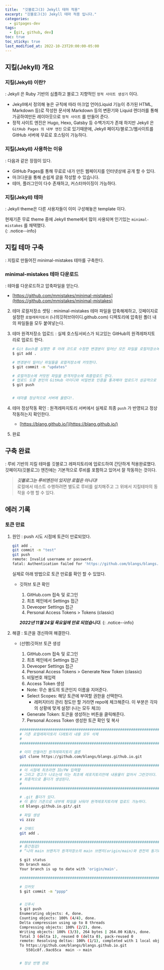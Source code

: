 ```yaml
---
title:  "깃블로그(3) Jekyll 테마 적용"
excerpt: "깃블로그(3) Jekyll 테마 적용 입니다."
categories:
  - gitpages-dev
tags:
  - [git, github, dev]
toc: true
toc_sticky: true
last_modified_at: 2022-10-23T20:00:00-05:00
---
```

## 지킬(Jekyll) 개요
### 지킬(Jekyll) 이란?
  : Jekyll 은 Ruby 기반의 심플하고 블로그 지향적인 `정적 사이트 생성기` 이다. 

* Jekyll에서 정의해 놓은 규칙에 따라 마크업 언어(Liquid 기능이 추가된 HTML, Markdown 등)로 작성한 문서에 Markdown 등의 변환기와 Liquid 렌더러를 통해 가공하여만든 레이아웃으로 `정적 사이트` 를 만들어 준다.
* 정적 사이트 엔진은 Hugo, Hexo, Gatsby 등 수백가지가 존재 하지만 Jekyll 은 `GitHub Pages 의 내부 엔진` 으로 있기때문에, Jekyll 페이지/블로그/웹사이트를 GitHub 서버에 무료로 호스팅이 가능하다.

### 지킬(Jekyll) 사용하는 이유
  : 다음과 같은 장점이 있다.

- GitHub Pages를 통해 무료로 내가 만든 웹페이지를 인터넷상에 공개 할 수 있다.
- 마크다운을 통해 손쉽게 글을 작성할 수 있습니다.
- 테마, 플러그인이 다수 존재하고, 커스터마이징이 가능하다.


### 지킬(Jekyll) 테마
  : Jekyll theme은 다른 사용자들이 이미 구성해놓은 template 이다.
 
현재기준 무료 theme 중에 Jekyll theme에서 많이 사용되며 인기있는 `minimal-mistakes` 를 채택했다.  
{: .notice--info}


## 지킬 테마 구축
  : 지킬로 만들어진 minimal-mistakes 테마를 구축한다.

### minimal-mistakes 테마 다운로드
  : 테마를 다운로드하고 압축파일을 얻는다.
  
* [https://github.com/mmistakes/minimal-mistakes](https://github.com/mmistakes/minimal-mistakes)

2. 테마 로컬저장소 셋팅
  : minimal-mistakes 테마 파일을 압축해제하고, 깃페이지로 설정한 `로컬레파지토리` (나의깃허브아이디.github.com) 디렉토리에 압축된 폴더 내의 파일들을 모두 붙여넣는다.

3. 테마 원격저장소 업로드
  : 실제 호스팅서비스가 되고있는 GitHub의 원격레파지토리로 업로드 한다.

    ```bash
    # Git Bash를 실행한 후 아래 코드로 수정한 변경분이 일어난 모든 파일을 로컬저장소에 업로드 한다.  
    $ git add .

    # 변경분이 일어난 파일들을 로컬저장소에 커밋한다.
    $ git commit -m "updates"

    # 로컬저장소에 커밋된 파일을 원격저장소에 최종업로드 한다.  
    # 업로드 도중 본인의 GitHub 아이디와 비밀번호 인증을 통과해야 업로드가 성공적으로 완료된다.  
    $ git push


    # 테마를 정상적으로 서버에 올렸다!.

    ```

4. 테마 정상작동 확인
  : 원격레파지토리 서버에서 실제로 최종 `push` 가 반영되고 정상 작동하는지 확인한다.

    * [https://blang.github.io/](https://blang.github.io/)
 
5. 완료

## 구축 완료
  : 루비 기반의 지킬 테마를 깃블로그 레파지토리에 업로드하여 간단하게 적용완료했다. 깃페이지(깃블로그) 엔진에는 기본적으로 루비를 포함하고 있어서 잘 작동하는 것이다.

> ***깃블로그는 루비엔진이 있지만 로컬은 아니다!***  
> 로컬에서 테스트 수행하려면 별도로 루비를 설치해주고 그 위에서 지킬테마의 동작을 수행 할 수 있다.


## 에러 기록
### 토큰 만료

1. 원인
: push 시도 시점에 토큰이 만료되었다.

    ```bash
    git add .
    git commit -m "test"
    git push
    remote: Invalid username or password.
    fatal: Authentication failed for 'https://github.com/blangs/blangs.github.io.git/'

    ```
    
    실제로 아래 방법으로 토큰 만료를 확인 할 수 있었다.
    - 깃허브 토큰 확인
      1. GitHub.com 접속 및 로그인
      2. 최초 메인에서 Settings 접근
      3. Deveoper Settings 접근
      4. Personal Access Tokens > Tokens (classic)
        
        
      ***2022년 11월 24일 목요일에 만료 되었습니다.***
      {: .notice--info}

2. 해결
: 토큰을 갱신하여 해결한다.

    - (선행)깃허브 토큰 생성
      1. GitHub.com 접속 및 로그인
      2. 최초 메인에서 Settings 접근
      3. Deveoper Settings 접근
      4. Personal Access Tokens > Generate New Token (classic)
      5. 비밀번호 재입력
      6. Access Token 생성
        - Note: 무슨 용도의 토큰인지 이름을 지어준다.
        - Select Scopes: 해당 토큰에 부여할 권한을 선택한다.
          - 레퍼지터리 관리 정도만 할 거라면 repo에 체크해준다. 이 부분은 각자의 상황에 맞게 설정! (나는 모두 체크)
        - Generate Token: 토큰을 생성하는 버튼을 클릭해준다.
      7. Personal Access Token 생성한 토큰 확인 및 복사
    
      ```bash
      ################################################################################
      # 기존 로컬레파지토리 디레토리 내용 모두 삭제
      #
      ################################################################################
      
      # 이미 만들어진 원격레파지토리 클론
      git clone https://github.com/blangs/blangs.github.io.git
      
      ################################################################################
      # 이 시점에 최초라면 ID/PW 입력함
      # 그리고 경고가 나오는데 이는 최초에 레포지토리안에 내용물이 없어서 그런것이다.
      # 최종적으로 폴더가 생성된다.
      #
      ################################################################################
      
      # .git 폴더가 있다.
      # 이 폴더 기준으로 내부에 파일을 놔둬야 원격레포지토리에 업로드 가능하다.
      cd blangs.github.io.git/.git
      
      # 파일 생성
      vi zzzz
      
      # 깃애드
      git add .
      
      ################################################################################
      # 중간점검)
      # “나의 main 브랜치가 원격저장소의 main 브랜치(origin/main)와 완전히 동기화가 되어 있군!
      
      $ git status
      On branch main
      Your branch is up to date with 'origin/main'.
      
      #################################################################################
      
      # 깃커밋
      $ git commit -m "pppp"
      
      
      # 깃푸시
      $ git push
      Enumerating objects: 4, done.
      Counting objects: 100% (4/4), done.
      Delta compression using up to 8 threads
      Compressing objects: 100% (2/2), done.
      Writing objects: 100% (3/3), 264 bytes | 264.00 KiB/s, done.
      Total 3 (delta 1), reused 0 (delta 0), pack-reused 0
      remote: Resolving deltas: 100% (1/1), completed with 1 local object.
      To https://github.com/blangs/blangs.github.io.git
         5501c8f..9ac65ca  main -> main
      
      
      # 정상 반영 완료

      ```
    
